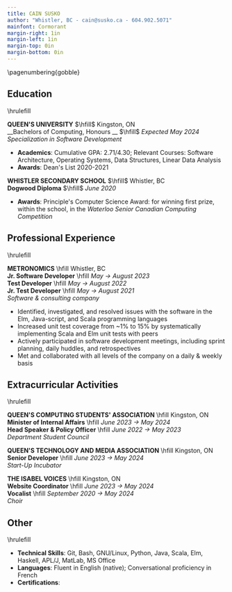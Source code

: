 ```yaml
---
title: CAIN SUSKO
author: "Whistler, BC - cain@susko.ca - 604.902.5071"
mainfont: Cormorant
margin-right: 1in
margin-left: 1in
margin-top: 0in
margin-bottom: 0in
---
```

<!-- pandoc QTMAResume.md -o QTMAResume.pdf --pdf-engine lualatex -->

\pagenumbering{gobble}

## Education
\hrulefill

__QUEEN'S UNIVERSITY__ $\hfill$ Kingston, ON\
__Bachelors of Computing, Honours __ $\hfill$ _Expected May 2024_\
_Specialization in Software Development_

 * __Academics__: Cumulative GPA: 2.71/4.30; Relevant Courses: Software
   Architecture, Operating Systems, Data Structures, Linear Data
   Analysis
 * __Awards__: Dean's List 2020-2021

__WHISTLER SECONDARY SCHOOL__ $\hfill$ Whistler, BC\
__Dogwood Diploma__ $\hfill$ _June 2020_

 * **Awards**: Principle's Computer Science Award: for winning first
   prize, within the school, in the _Waterloo Senior Canadian Computing
   Competition_

## Professional Experience
\hrulefill

__METRONOMICS__ \hfill Whistler, BC\
__Jr. Software Developer__ \hfill _May → August 2023_\
__Test Developer__ \hfill _May → August 2022_\
__Jr. Test Developer__ \hfill _May → August 2021_\
_Software & consulting company_

 * Identified, investigated, and resolved issues with the software in the Elm,
   Java-script, and Scala programming languages
 * Increased unit test coverage from \~1% to 15% by systematically implementing
   Scala and Elm unit tests with peers
 * Actively participated in software development meetings, including sprint
   planning, daily huddles, and retrospectives
 * Met and collaborated with all levels of the company on a daily & weekly
   basis

## Extracurricular Activities
\hrulefill

__QUEEN'S COMPUTING STUDENTS' ASSOCIATION__ \hfill Kingston, ON\
__Minister of Internal Affairs__ \hfill _June 2023 → May 2024_\
__Head Speaker & Policy Officer__ \hfill _June 2022 → May 2023_\
_Department Student Council_

<!--
 * Advocate for Computing Students at queens within the university
 * Chaired all General Assemblies throughout the school year
 * Worked closely with the President and VP of Affairs to format and update
   [The Constitution](https://github.com/Queen-s-COMPSA/Documentation) to be
   more accessible and better reflect the current values of The Association
 * Brought awareness Governance events like General Assemblies by creating and
   distributing posters around campus
-->

__QUEEN'S TECHNOLOGY AND MEDIA ASSOCIATION__ \hfill Kingston, ON\
__Senior Developer__ \hfill _June 2023 → May 2024_\
_Start-Up Incubator_

<!--
 * Collaborated with eight UI/UX designers, developers, and product managers to
   develop software products in a technology incubator
-->

__THE ISABEL VOICES__ \hfill Kingston, ON\
__Website Coordinator__ \hfill _June 2023 → May 2024_\
__Vocalist__ \hfill _September 2020 → May 2024_\
_Choir_

## Other
\hrulefill

 * __Technical Skills__: Git, Bash, GNU/Linux, Python, Java, Scala, Elm, Haskell, APL/J, MatLab, MS Office
 * __Languages__: Fluent in English (native); Conversational proficiency in French
 * __Certifications__: 

